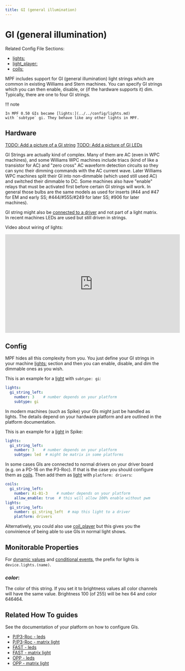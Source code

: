 ```yaml
---
title: GI (general illumination)
---
```


# GI (general illumination)


Related Config File Sections:

* [lights:](../../config/lights.md)
* [light_player:](../../config/light_player.md)
* [coils:](../../config/coils.md)

MPF includes support for GI (general illumination) light strings which
are common in existing Williams and Stern machines. You can specify GI
strings which you can then enable, disable, or (if the hardware supports
it) dim. Typically, there are one to four GI strings.

!!! note

    In MPF 0.50 GIs became [lights:](../../config/lights.md)
    with `subtype` gi. They behave like any other lights in MPF.

## Hardware

[TODO: Add a picture of a GI string](../../about/help.md)
[TODO: Add a picture of GI LEDs](../../about/help.md)

GI Strings are actually kind of complex. Many of them are AC (even in
WPC machines), and some Williams WPC machines include triacs (kind of
like a transistor for AC) and "zero cross" AC waveform detection
circuits so they can sync their dimming commands with the AC current
wave. Later Williams WPC machines split their GI into non-dimmable
(which used still used AC) and switched their dimmable to DC. Some
machines also have "enable" relays that must be activated first before
certain GI strings will work. In general those bulbs are the same models
as used for inserts (#44 and #47 for EM and early SS; #444/#555/#249 for
later SS; #906 for later machines).

GI string might also be
[connected to a driver](coils_as_lights.md)
and not part of a light matrix. In recent machines LEDs are used but
still driven in strings.

Video about wiring of lights:

<div class="video-wrapper">
<iframe width="560" height="315" src="https://www.youtube.com/embed/C9GzkMduEKY" title="YouTube video player" frameborder="0" allow="accelerometer; autoplay; clipboard-write; encrypted-media; gyroscope; picture-in-picture" allowfullscreen></iframe>
</div>

## Config

MPF hides all this complexity from you. You just define your GI strings
in your machine [lights:](../../config/lights.md) section
and then you can enable, disable, and dim the dimmable ones as you wish.

This is an example for a [light](../../config/lights.md) with `subtype: gi`:

``` yaml
lights:
  gi_string_left:
    number: 3    # number depends on your platform
    subtype: gi
```

In modern machines (such as Spike) your GIs might just be handled as
lights. The details depend on your hardware platform and are outlined in
the platform documentation.

This is an example for a [light](../../config/lights.md) in Spike:

``` yaml
lights:
  gi_string_left:
    number: 3    # number depends on your platform
    subtype: led  # might be matrix in some platforms
```

In some cases GIs are connected to normal drivers on your driver board
(e.g. on a PD-16 on the P3-Roc). If that is the case you should
configure them as [coils](../../config/coils.md).
Then add them as [light](../../config/lights.md)
with `platform: drivers`:

``` yaml
coils:
  gi_string_left:
    number: A1-B1-3    # number depends on your platform
    allow_enable: true  # this will allow 100% enable without pwm
lights:
  gi_string_left:
    number: gi_string_left  # map this light to a driver
    platform: drivers
```

Alternatively, you could also use
[coil_player](../../config/coil_player.md) but
this gives you the convinience of being able to use GIs in normal light
shows.

## Monitorable Properties

For
[dynamic values](../../config/instructions/dynamic_values.md) and
[conditional events](../../events/overview/conditional.md), the prefix for lights is `device.lights.(name)`.

### *color*:

The color of this string. If you set it to brightness values all
color channels will have the same value. Brightness 100 (of 255)
will be hex 64 and color 646464.

## Related How To guides

See the documentation of your platform on how to configure GIs.

* [P/P3-Roc - leds](../../hardware/multimorphic/leds.md)
* [P/P3-Roc - matrix light](../../hardware/multimorphic/lights.md)
* [FAST - leds](../../hardware/fast/leds.md)
* [FAST - matrix light](../../hardware/fast/lights.md)
* [OPP - leds](../../hardware/opp/leds.md)
* [OPP - matrix light](../../hardware/opp/lights.md)
